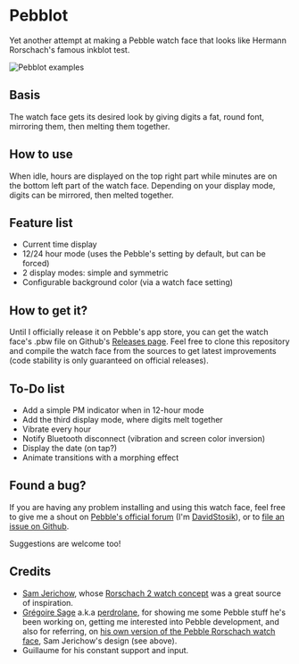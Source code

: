 # Pebblot

Yet another attempt at making a Pebble watch face that looks like Hermann
Rorschach's famous inkblot test.

![Pebblot
examples](https://raw.githubusercontent.com/dstosik/pebblot/master/design/examples/tests.png)

## Basis

The watch face gets its desired look by giving digits a fat, round font,
mirroring them, then melting them together.

## How to use

When idle, hours are displayed on the top right part while minutes are on the
bottom left part of the watch face. Depending on your display mode, digits can be
mirrored, then melted together.

## Feature list

 - Current time display
 - 12/24 hour mode (uses the Pebble's setting by default, but can be forced)
 - 2 display modes: simple and symmetric
 - Configurable background color (via a watch face setting)

## How to get it?

Until I officially release it on Pebble's app store, you can get the watch
face's .pbw file on Github's [Releases page](https://github.com/dstosik/pebblot).
Feel free to clone this repository and compile the watch face from the sources
to get latest improvements (code stability is only guaranteed on official releases).

## To-Do list

 - Add a simple PM indicator when in 12-hour mode
 - Add the third display mode, where digits melt together
 - Vibrate every hour
 - Notify Bluetooth disconnect (vibration and screen color inversion)
 - Display the date (on tap?)
 - Animate transitions with a morphing effect

## Found a bug?

If you are having any problem installing and using this watch face, feel free to
give me a shout on [Pebble's official forum](http://forums.getpebble.com)
(I'm [DavidStosik](http://forums.getpebble.com/profile/77675/DavidStosik)), or
to [file an issue on Github](https://github.com/dstosik/pebblot/issues).

Suggestions are welcome too!

## Credits

 - [Sam Jerichow](https://www.facebook.com/futurewatches), whose [Rorschach 2 watch
concept](http://blog.tokyoflash.com/2013/03/14/rorschach-2-e-paper-watch-update/)
was a great source of inspiration.
 - [Grégoire Sage](https://github.com/gregoiresage) a.k.a
[perdrolane](http://forums.getpebble.com/profile/6493/pedrolane), for showing
me some Pebble stuff he's been working on, getting me interested into Pebble
development, and also for referring, on [his own version of the Pebble Rorschach
watch face](https://apps.getpebble.com/applications/53470aa9b0b1d3469e00012d),
Sam Jerichow's design (see above).
 - Guillaume for his constant support and input.
